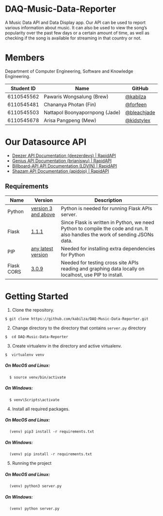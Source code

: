 
# DAQ-Music-Data-Reporter
A Music Data API and Data Display app. Our API can be used to report various information about music. It can also be used to view the song’s popularity over the past few days or a certain amount of time, as well as checking if the song is available for streaming in that country or not.

# Members
Department of Computer Engineering, Software and Knowledge Engineering.

| Student ID  | Name | GitHub |
| --- | --- | --- |
| 6110545562  | Pawaris Wongsalung (Brew)  | [@kabilza](https://github.com/kabilza) |
| 6110545481  | Chananya Photan (Fin)  | [@forfeen](https://github.com/forfeen) |
| 6110545503  | Nattapol Boonyapornpong (Jade)  | [@bleachjade](https://github.com/bleachjade) |
| 6110545678  | Arisa Pangpeng (Mew)  | [@kidstylex](https://github.com/kidstylex) |



# Our Datasource API
- [Deezer API Documentation (deezerdevs) | RapidAPI](https://rapidapi.com/deezerdevs/api/deezer-1?endpoint=53aa5085e4b07e1f4ebeb429)    
- [Genius API Documentation (brianiswu) | RapidAPI](https://rapidapi.com/brianiswu/api/genius)    
- [Billboard-API API Documentation (LDVIN) | RapidAPI](https://rapidapi.com/LDVIN/api/billboard-api)    
- [Shazam API Documentation (apidojo) | RapidAPI](https://rapidapi.com/apidojo/api/shazam)   

## Requirements
 
| Name     | Version                                                                        | Description                                                                                                         |
| -------- | ------------------------------------------------------------------------------ | ------------------------------------------------------------------------------------------------------------------- |
| Python    | [version 3 and above](https://www.python.org/downloads/)                       | Python is needed for running Flask APIs server.                 |
| Flask | [1.1.1](https://pypi.org/project/Flask/) | Since Flask is written in Python, we need Python to compile the code and run. It also handles the work of sending JSONs data.|
| PIP | [any latest version](https://pip.pypa.io/en/stable/installing/) | Needed for installing extra dependencies for Python|
| Flask CORS | [3.0.9](https://flask-cors.readthedocs.io/en/latest/) | Needed for testing cross site APIs reading and graphing data locally on localhost, use PIP to install.|
 
# Getting Started

1. Clone the repository.
```
$ git clone https://github.com/kabilza/DAQ-Music-Data-Reporter.git
```
2. Change directory to the directory that contains `server.py` directory
```
$  cd DAQ-Music-Data-Reporter
```
3. Create virtualenv in the directory and active virtualenv.
```
$  virtualenv venv
```
##### On MacOS and Linux:
```
  $ source venv/bin/activate
```
 
##### On Windows:
```
  $ venv\Scripts\activate
```
4. Install all required packages.
##### On MacOS and Linux:
```
  (venv) pip3 install -r requirements.txt
```
 
##### On Windows:
```
  (venv) pip install -r requirements.txt
```
5. Running the project 
##### On MacOS and Linux:
```
  (venv) python3 server.py 
```
 
##### On Windows:
```
  (venv) python server.py 
```
